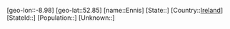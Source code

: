 ﻿---
location: [52.85,-8.98]
type: City
tags:
- geo/City


SpocWebEntityId: 30032
isDeleted: false
confidential: public

---
[geo-lon::-8.98]
[geo-lat::52.85]
[name::Ennis]
[State::]
[Country::[Ireland](geo/Continent/Europe/Ireland.md)]
[StateId::]
[Population::]
[Unknown::]


